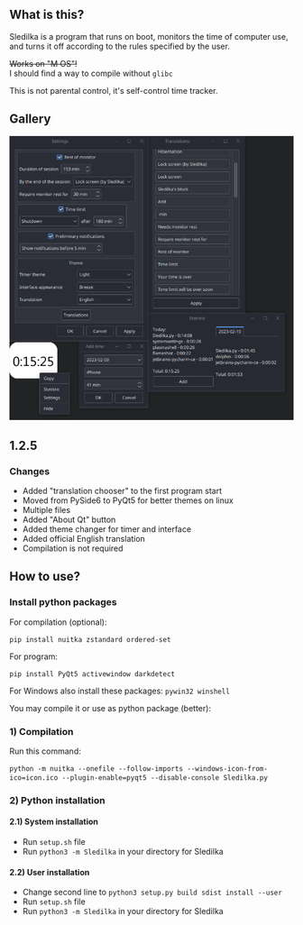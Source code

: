 ## What is this?
Sledilka is a program that runs on boot, monitors the time of computer use, and turns it off according to the rules specified by the user.

~~Works on "M OS"!~~<br> I should find a way to compile without `glibc`

This is not parental control, it's self-control time tracker. 

## Gallery
![Sledilka](/gallery/Interface.png)

## 1.2.5

### Changes
 - Added "translation chooser" to the first program start
 - Moved from PySide6 to PyQt5 for better themes on linux
 - Multiple files
 - Added "About Qt" button
 - Added theme changer for timer and interface
 - Added official English translation
 - Compilation is not required

## How to use?
### Install python packages
For compilation (optional):
```
pip install nuitka zstandard ordered-set
```
For program:
```
pip install PyQt5 activewindow darkdetect
```
For Windows also install these packages: ```pywin32 winshell```

You may compile it or use as python package (better):

### 1) Compilation
Run this command:
```
python -m nuitka --onefile --follow-imports --windows-icon-from-ico=icon.ico --plugin-enable=pyqt5 --disable-console Sledilka.py
```
### 2) Python installation
#### 2.1) System installation
 - Run `setup.sh` file
 - Run `python3 -m Sledilka` in your directory for Sledilka
#### 2.2) User installation
 - Change second line to `python3 setup.py build sdist install --user`
 - Run `setup.sh` file
 - Run `python3 -m Sledilka` in your directory for Sledilka
